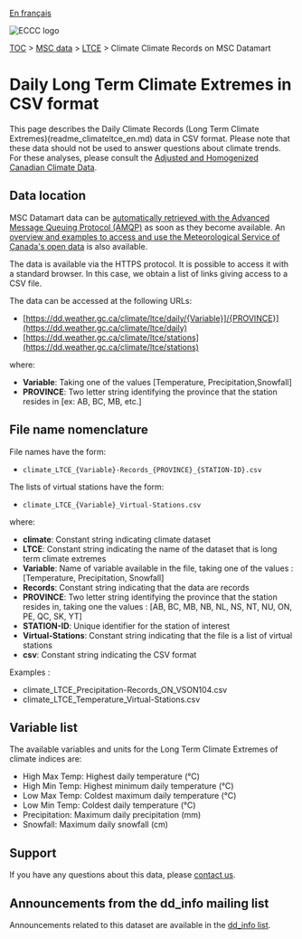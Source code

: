 [En français](readme_climateltce-datamart_fr.md)

![ECCC logo](../../img_eccc-logo.png)

[TOC](../../readme_en.md) > [MSC data](../readme_en.md) > [LTCE](readme_climateltce_en.md) > Climate Climate Records on MSC Datamart

# Daily Long Term Climate Extremes in CSV format

This page describes the Daily Climate Records (Long Term Climate Extremes)(readme_climateltce_en.md) data in CSV format. Please note that these data should not be used to answer questions about climate trends. For these analyses, please consult the [Adjusted and Homogenized Canadian Climate Data](../climate_ahccd/readme_ahccd_en.md).

## Data location

MSC Datamart data can be [automatically retrieved with the Advanced Message Queuing Protocol (AMQP)](../../msc-datamart/amqp_en.md) as soon as they become available. An [overview and examples to access and use the Meteorological Service of Canada's open data](../../usage/readme_en.md) is also available.

The data is available via the HTTPS protocol. It is possible to access it with a standard browser. In this case, we obtain a list of links giving access to a CSV file.

The data can be accessed at the following URLs:

* [https://dd.weather.gc.ca/climate/ltce/daily/{Variable}]/{PROVINCE}](https://dd.weather.gc.ca/climate/ltce/daily)
* [https://dd.weather.gc.ca/climate/ltce/stations](https://dd.weather.gc.ca/climate/ltce/stations)

where:

* __Variable__: Taking one of the values [Temperature, Precipitation,Snowfall]
* __PROVINCE__: Two letter string identifying the province that the station resides in [ex: AB, BC, MB, etc.]

## File name nomenclature 

File names have the form:

* `climate_LTCE_{Variable}-Records_{PROVINCE}_{STATION-ID}.csv`

The lists of virtual stations have the form:

* `climate_LTCE_{Variable}_Virtual-Stations.csv`

where:

* __climate__: Constant string indicating climate dataset
* __LTCE__: Constant string indicating the name of the dataset that is long term climate extremes
* __Variable__: Name of variable available in the file, taking one of the values : [Temperature, Precipitation, Snowfall]
* __Records__: Constant string indicating that the data are records
* __PROVINCE__: Two letter string identifying the province that the station resides in, taking one the values : [AB, BC, MB, NB, NL, NS, NT, NU, ON, PE, QC, SK, YT]
* __STATION-ID__: Unique identifier for the station of interest
* __Virtual-Stations__: Constant string indicating that the file is a list of virtual stations
* __csv__: Constant string indicating the CSV format

Examples :

* climate_LTCE_Precipitation-Records_ON_VSON104.csv
* climate_LTCE_Temperature_Virtual-Stations.csv

## Variable list

The available variables and units for the Long Term Climate Extremes of climate indices are:

* High Max Temp: Highest daily temperature (°C)
* High Min Temp: Highest minimum daily temperature (°C)
* Low Max Temp: Coldest maximum daily temperature (°C)
* Low Min Temp: Coldest daily temperature (°C)
* Precipitation: Maximum daily precipitation (mm)
* Snowfall: Maximum daily snowfall (cm)

## Support

If you have any questions about this data, please [contact us](mailto:info.cccs-ccsc@canada.ca).

## Announcements from the dd_info mailing list 

Announcements related to this dataset are available in the [dd_info list](https://comm.collab.science.gc.ca/mailman3/postorius/lists/dd_info/).
